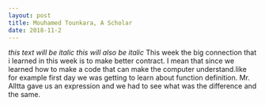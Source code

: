 ```yaml
---
layout: post
title: Mouhamed Tounkara, A Scholar 
date: 2018-11-2
---
```

*this text will be italic*
_this will also be italic_
This week the big connection that i learned in this week is to make better contract. I mean that since we learned how to make a code that can make the computer understand.like for example first day we was getting to learn about function definition. Mr. Alltta gave us an expression and we had to see what was the difference and the same.
